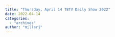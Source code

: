 ```yaml
---
title: "Thursday, April 14 TBTV Daily Show 2022"
date: 2022-04-14
categories: 
  - "archives"
author: "millerj"
---
```



